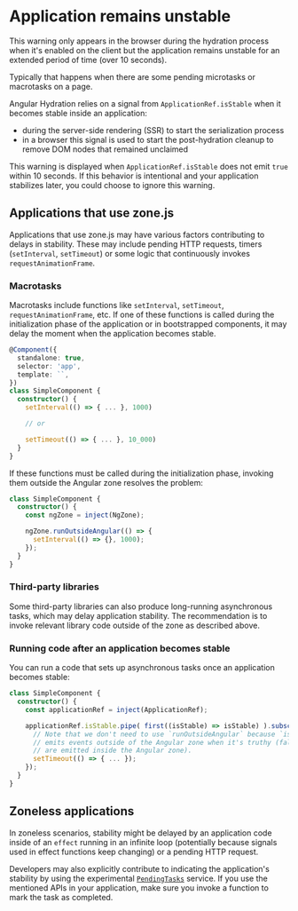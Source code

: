 # Application remains unstable

This warning only appears in the browser during the hydration process when it's enabled on the client but the application remains unstable for an extended period of time (over 10 seconds).

Typically that happens when there are some pending microtasks or macrotasks on a page.

Angular Hydration relies on a signal from `ApplicationRef.isStable` when it becomes stable inside an application:

- during the server-side rendering (SSR) to start the serialization process
- in a browser this signal is used to start the post-hydration cleanup to remove DOM nodes that remained unclaimed

This warning is displayed when `ApplicationRef.isStable` does not emit `true` within 10 seconds. If this behavior is intentional and your application stabilizes later, you could choose to ignore this warning.

## Applications that use zone.js

Applications that use zone.js may have various factors contributing to delays in stability. These may include pending HTTP requests, timers (`setInterval`, `setTimeout`) or some logic that continuously invokes `requestAnimationFrame`.

### Macrotasks

Macrotasks include functions like `setInterval`, `setTimeout`, `requestAnimationFrame`, etc.
If one of these functions is called during the initialization phase of the application or in bootstrapped components, it may delay the moment when the application becomes stable.

```typescript
@Component({
  standalone: true,
  selector: 'app',
  template: ``,
})
class SimpleComponent {
  constructor() {
    setInterval(() => { ... }, 1000)

    // or

    setTimeout(() => { ... }, 10_000)
  }
}
```

If these functions must be called during the initialization phase, invoking them outside the Angular zone resolves the problem:

```typescript
class SimpleComponent {
  constructor() {
    const ngZone = inject(NgZone);

    ngZone.runOutsideAngular(() => {
      setInterval(() => {}, 1000);
    });
  }
}
```

### Third-party libraries

Some third-party libraries can also produce long-running asynchronous tasks, which may delay application stability. The recommendation is to invoke relevant library code outside of the zone as described above.

### Running code after an application becomes stable

You can run a code that sets up asynchronous tasks once an application becomes stable:

```typescript
class SimpleComponent {
  constructor() {
    const applicationRef = inject(ApplicationRef);

    applicationRef.isStable.pipe( first((isStable) => isStable) ).subscribe(() => {
      // Note that we don't need to use `runOutsideAngular` because `isStable`
      // emits events outside of the Angular zone when it's truthy (falsy values
      // are emitted inside the Angular zone).
      setTimeout(() => { ... });
    });
  }
}
```

## Zoneless applications

In zoneless scenarios, stability might be delayed by an application code inside of an `effect` running in an infinite loop (potentially because signals used in effect functions keep changing) or a pending HTTP request.

Developers may also explicitly contribute to indicating the application's stability by using the experimental [`PendingTasks`](/api/core/ExperimentalPendingTasks) service. If you use the mentioned APIs in your application, make sure you invoke a function to mark the task as completed.
